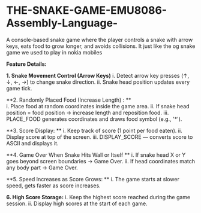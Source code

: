 # THE-SNAKE-GAME-EMU8086-Assembly-Language-
A console-based snake game where the player controls a snake with arrow keys, eats food to grow longer, and avoids collisions. It just like the og snake game we used to play in nokia mobiles

**Feature Details:**


**1. Snake Movement Control (Arrow Keys)**
    i. Detect arrow key presses (↑, ↓, ←, →) to change snake direction.
   ii. Snake head position updates every game tick.
   
**2. Randomly Placed Food (Increase Length) : **   
     i. Place food at random coordinates inside the game area.
    ii. If snake head position = food position → increase length and reposition food.
   iii. PLACE_FOOD  generates coordinates and draws food symbol (e.g., '*').
   
**3. Score Display: **
    i. Keep track of score (1 point per food eaten).
   ii. Display score at top of the screen.
  iii. DISPLAY_SCORE — converts score to ASCII and displays it.
  
**4. Game Over When Snake Hits Wall or Itself **
   i. If snake head X or Y goes beyond screen boundaries → Game Over.
  ii. If head coordinates match any body part → Game Over.

**5. Speed Increases as Score Grows: **
    i. The game starts at slower speed, gets faster as score increases.
    
**6. High Score Storage:** 
   i. Keep the highest score reached during the game session.
  ii. Display high scores at the start of each game.

